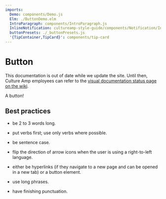 ```yaml
---
imports:
  Demo: components/Demo.js
  Elm: ./ButtonDemo.elm
  IntroParagraph: components/IntroParagraph.js
  InlineNotification: cultureamp-style-guide/components/Notification/InlineNotification.js
  buttonPresets: ./_buttonPresets.js
  '{TipContainer,TipCard}': components/tip-card
---
```


# Button

<div><InlineNotification persistent={true} type="cautionary" title="Out of date">This documentation is out of date while we update the site. Until then, Culture Amp employees can refer to the <a href="https://cultureamp.atlassian.net/wiki/spaces/CA/pages/916161089/Kaizen+Visual+Documentation+Status">visual documentation status page on the wiki</a>.</InlineNotification></div>

<IntroParagraph>

A button!

</IntroParagraph>

<Demo presets={buttonPresets} elm={Elm.Elm.Button.ButtonDemo} />

## Best practices

<TipContainer>
<TipCard title="Buttons should…" type="tip">

- be 2 to 3 words long.

- put verbs first; use only verbs where possible.

- be sentence case.

- flip the direction of arrow icons when the user is using a right-to-left language.

- either be hyperlinks (if they navigate to a new page and can be opened in a new tab) or a button element.

</TipCard>
<TipCard title="Buttons should not…" type="warning">

- use long phrases.

- have finishing punctuation.

</TipCard>
</TipContainer>

